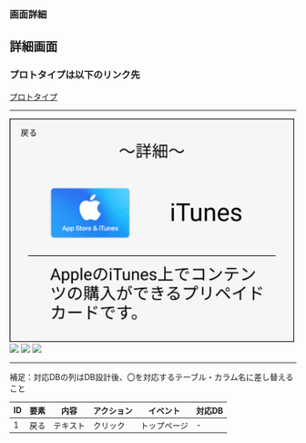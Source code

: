 ### 画面詳細
## 詳細画面
### プロトタイプは以下のリンク先
[プロトタイプ](https://www.figma.com/file/IhY27LOwgtwBdPqiLC5lNT/gamensyousai?node-id=2%3A0)
*****

<img src="../img/Details_page.png" width="500">
<img src="../img/Details1_page.png" width="500">
<img src="../img/Details2_page.png" width="500">
<img src="../img/Details3_page.png" width="500">

*****
補足：対応DBの列はDB設計後、〇を対応するテーブル・カラム名に差し替えること

|ID|要素|内容|アクション|イベント|対応DB|
|--|----|---|---------|--------|-----|
|1 |戻る|テキスト|クリック|トップページ|-|
